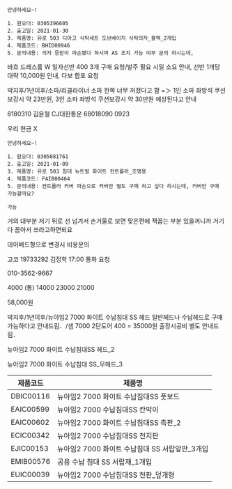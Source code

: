 ```
안녕하세요~!

1. 원오더: 0305396605
2. 출고일: 2021-01-30
3. 제품명: 유로 503 디아고 식탁세트 도브베이지 식탁의자_블랙_2개입
4. 제품코드: BHID00946
5. 문의내용: 의자 등받이 파손됐다 하시며 AS 조치 가능 여부 문의 하시는데, 
```



바흐 드레스룸 W 일자선반 400 3개 구매 요청/발주 필요 시일 소요 안내, 선반 1개당 대략 10,000원 안내, 다보 합포 요청



박지후/1년이후/소파/리클라이너 소파 한쪽 너무 꺼졌다고 함 =＞ 1인 소파 좌방석 쿠션보강시 약 23만원, 3인 소파 좌방석 쿠션보강시 약 30만원 예상된다고 안내


8180310 김윤철
CJ대한통운 68018090 0923


우리
현금 X



```
안녕하세요~!

1. 원오더: 0305081761
2. 출고일: 2021-01-09
3. 제품명: 유로 503 침대 뉴트럴 화이트 컨트롤러_조명용
4. 제품코드: FAIB00464
5. 문의내용: 컨트롤러 커버 파손으로 커버만 별도 구매 하고 싶다 하시는데, 커버만 구매 가능할까요?

가능
```


거의 대부분 저기 뒤로 선 넘겨서 손거울로 보면 맞은편에 잭꼽는 부분 있을꺼니까 거기다 꼽아서 쓰라고하면되요


데이베드형으로 변경시 비용문의


고코 19733292 김정학 17:00 통화 요청


010-3562-9667


4000 (통)
14000
23000
21000

58,000원



박지후/1년이후/뉴아임2 7000 화이트 수납침대 SS 헤드 일반헤드나 수납헤드로 구매 가능하다고 안내드림．/샘 7000 2단도어 400 = 35000원 출장시공비 별도 안내드림．

뉴아임2 7000 화이트 수납침대SS 헤드_2	


뉴아임2 7000 화이트 수납침대 SS_무헤드_3

| 제품코드      | 제품명                            |
|-----------|--------------------------------|
| DBIC00116 | 뉴아임2 7000 화이트 수납침대SS 풋보드       |
| EAIC00599 | 뉴아임2 7000 수납침대SS 칸막이           |
| EAIC00602 | 뉴아임2 7000 화이트 수납침대SS 측판_2      |
| ECIC00342 | 뉴아임2 7000 수납침대SS 천지판           |
| EJIC00153 | 뉴아임2 7000 화이트 수납침대 SS 서랍앞판_3개입 |
| EMIB00576 | 공용 수납 침대 SS 서랍재_1개입            |
| EUIC00039 | 뉴아임2 7000 수납침대SS 천판_덮개형        |
